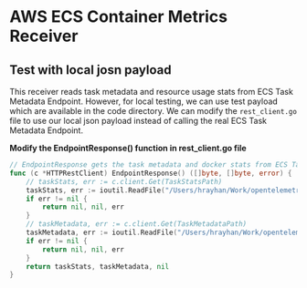 # AWS ECS Container Metrics Receiver

## Test with local josn payload
This receiver reads task metadata and resource usage stats from ECS Task Metadata Endpoint. However, for local testing, we can use test payload which are available in the code directory. We can modify the `rest_client.go` file to use our local json payload instead of calling the real ECS Task Metadata Endpoint. 

**Modify the EndpointResponse() function in rest_client.go file**

```go
// EndpointResponse gets the task metadata and docker stats from ECS Task Metadata Endpoint
func (c *HTTPRestClient) EndpointResponse() ([]byte, []byte, error) {
	// taskStats, err := c.client.Get(TaskStatsPath)
	taskStats, err := ioutil.ReadFile("/Users/hrayhan/Work/opentelemetry-collector-contrib/receiver/awsecscontainermetricsreceiver/testdata/task_stats.json")
	if err != nil {
		return nil, nil, err
	}
	// taskMetadata, err := c.client.Get(TaskMetadataPath)
	taskMetadata, err := ioutil.ReadFile("/Users/hrayhan/Work/opentelemetry-collector-contrib/receiver/awsecscontainermetricsreceiver/testdata/task_metadata.json")
	if err != nil {
		return nil, nil, err
	}
	return taskStats, taskMetadata, nil
}
```

